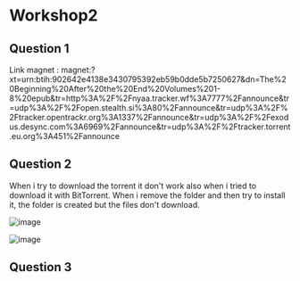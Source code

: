 # Workshop2

## Question 1 

Link magnet : magnet:?xt=urn:btih:902642e4138e3430795392eb59b0dde5b7250627&dn=The%20Beginning%20After%20the%20End%20Volumes%201-8%20epub&tr=http%3A%2F%2Fnyaa.tracker.wf%3A7777%2Fannounce&tr=udp%3A%2F%2Fopen.stealth.si%3A80%2Fannounce&tr=udp%3A%2F%2Ftracker.opentrackr.org%3A1337%2Fannounce&tr=udp%3A%2F%2Fexodus.desync.com%3A6969%2Fannounce&tr=udp%3A%2F%2Ftracker.torrent.eu.org%3A451%2Fannounce

## Question 2

When i try to download the torrent it don't work also when i tried to download it with BitTorrent. When i remove the folder and then try to install it, the folder is created but the files don't download.

![image](https://github.com/Natgru06/Workshop2/assets/108078812/9d5fc7fe-55a1-4d5a-874d-1664da3d206c)

![image](https://github.com/Natgru06/Workshop2/assets/108078812/b4443d23-be41-4903-bb65-36adf4ccf144)

## Question 3


